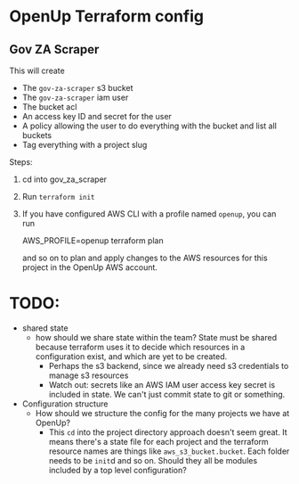 # OpenUp Terraform config

## Gov ZA Scraper

This will create

- The `gov-za-scraper` s3 bucket
- The `gov-za-scraper` iam user
- The bucket acl
- An access key ID and secret for the user
- A policy allowing the user to do everything with the bucket and list all buckets
- Tag everything with a project slug

Steps:

1. cd into gov_za_scraper
2. Run `terraform init`
3. If you have configured AWS CLI with a profile named `openup`, you can run

    AWS_PROFILE=openup terraform plan

   and so on to plan and apply changes to the AWS resources for this project in
   the OpenUp AWS account.

# TODO:

- shared state
  - how should we share state within the team? State must be shared because terraform uses it to decide which resources in a configuration exist, and which are yet to be created.
    - Perhaps the s3 backend, since we already need s3 credentials to manage s3 resources
    - Watch out: secrets like an AWS IAM user access key secret is included in state. We can't just commit state to git or something.
- Configuration structure
  - How should we structure the config for the many projects we have at OpenUp?
    - This `cd` into the project directory approach doesn't seem great. It means there's a state file for each project and the terraform resource names are things like `aws_s3_bucket.bucket`. Each folder needs to be `init`d and so on. Should they all be modules included by a top level configuration?